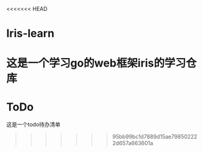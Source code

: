 <<<<<<< HEAD
# Iris-learn
这是一个学习go的web框架iris的学习仓库
=======
# ToDo
这是一个todo待办清单
>>>>>>> 95bb99bc1d7889d15ae798502222d657a663601a
